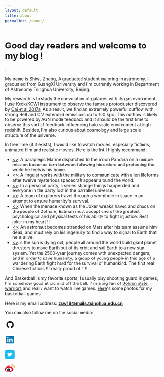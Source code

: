 ```yaml
---
layout: default
title: about
permalink: /about/
---
```


# Good day readers and welcome to my blog !

<div align="left"><img src="/Users/shiwuzhang/WS/blog/SW_blog/zsw6666.github.io/_pages/img/sw.jpg" style="zoom:25%;" </div>



My name is Shiwu Zhang, A graduated student majoring in astronomy. I graduated from GuangXi University and I'm currently working in Department of Astronomy Tsinghua University, Beijing. 

My research is to study the coevolution of galaxies with its gas evironment, I use Keck/KCWI instrument to observe the famous protocluster discovered by [Cai et al 2017a](https://arxiv.org/abs/1609.02913). As a result, we find an extremely powerful outflow with strong HeII and CIV extended emissions up to 100 kpc. This outflow is likely to be powered by AGN mode feedback and it should be the first time to observe this sort of feedback influencing halo scale environment at high redshift. Besides, I'm also curious about cosmology and large scale structure of the universe. 

In free time (if it exists), I would like to watch movies, especially fictions, animated film and realistic movies. Here is the list I highly recommand:

* [<<Avatar>>](https://www.imdb.com/title/tt0499549/): A paraplegic Marine dispatched to the moon Pandora on a unique mission becomes torn between following his orders and protecting the world he feels is his home.
* [<<Arrival>>](https://www.imdb.com/title/tt2543164): A linguist works with the military to communicate with alien lifeforms after twelve mysterious spacecraft appear around the world.
* [<<Coherence>>](https://www.imdb.com/title/tt2866360/): In a personal party, a series strange things happended and everyone in the party lost in the parrallel universe.
*  [<<Interstellar>>](https://www.imdb.com/title/tt0816692/): A team of explorers travel through a wormhole in space in an attempt to ensure humanity's survival.
* [<<The Dark Knight>>](https://www.imdb.com/title/tt0468569/): When the menace known as the Joker wreaks havoc and chaos on the people of Gotham, Batman must accept one of the greatest psychological and physical tests of his ability to fight injustice. Best joker in my heart !!
* [<<The Martian>>](https://www.imdb.com/title/tt3659388/): An astronaut becomes stranded on Mars after his team assume him dead, and must rely on his ingenuity to find a way to signal to Earth that he is alive.
* [<<Wondering Earth>>](https://www.imdb.com/title/tt7605074/): s the sun is dying out, people all around the world build giant planet thrusters to move Earth out of its orbit and sail Earth to a new star system. Yet the 2500-year journey comes with unexpected dangers, and in order to save humanity, a group of young people in this age of a wandering Earth fight hard for the survival of humankind. The first real Chinese fictions !!! really proud of it !!

And Basketball is my favorite sports, I usually play shooting guard in games, I'm somehow good at cic and off the ball.  I' m a big fan of [Golden state warriors](https://www.nba.com/warriors/) and really want to watch live games. [Here](https://pan.baidu.com/s/15DMHYLVbbVJ6mHH228NaUw)'s some photos for my basketball games. 

Here is my email address: **zsw18@mails.tsinghua.edu.cn**

You can also follow me on the social media:

<a href="https://github.com/zsw6666"><img src="./img/github_logo.jpeg" alt="github" style="zoom:5%;"></a>

<a href="https://www.linkedin.com/in/shiwu-zhang-139416184/"><img src="./img/linkedin_logo.jpeg" alt="Linkedin" style="zoom:10%;"></a>

<a href="https://twitter.com/zhang_sw"><img src="./img/twitter_logo.jpeg" alt="Linkedin" style="zoom:6%;"></a>

<a href="https://weibo.com/6388093891/profile?topnav=1&wvr=6&is_all=1"><img src="./img/sina_logo.jpeg" alt="Linkedin" style="zoom:6%;"></a>











